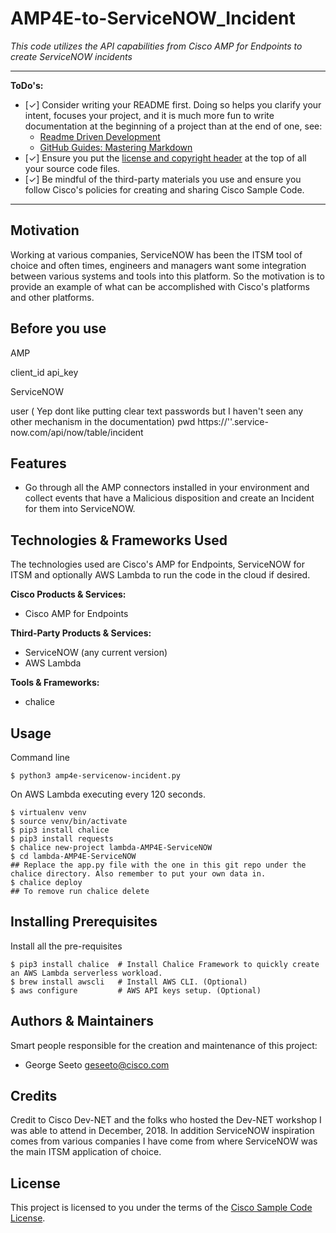 # AMP4E-to-ServiceNOW_Incident

*This code utilizes the API capabilities from Cisco AMP for Endpoints to create ServiceNOW incidents*

---

**ToDo's:**

- [✓] Consider writing your README first.  Doing so helps you clarify your intent, focuses your project, and it is much more fun to write documentation at the beginning of a project than at the end of one, see:
    - [Readme Driven Development](http://tom.preston-werner.com/2010/08/23/readme-driven-development.html)
    - [GitHub Guides: Mastering Markdown](https://guides.github.com/features/mastering-markdown/)
- [✓] Ensure you put the [license and copyright header](./HEADER) at the top of all your source code files.
- [✓] Be mindful of the third-party materials you use and ensure you follow Cisco's policies for creating and sharing Cisco Sample Code.

---

## Motivation

Working at various companies, ServiceNOW has been the ITSM tool of choice and often times, engineers and managers want some integration between various systems and tools into this platform. So the motivation is to provide an example of what can be accomplished with Cisco's platforms and other platforms.

## Before you use


AMP

client_id
api_key

ServiceNOW

user ( Yep dont like putting clear text passwords but I haven't seen any other mechanism in the documentation)
pwd
https://'<YOUR TENANT ACCOUNT>'.service-now.com/api/now/table/incident

## Features

- Go through all the AMP connectors installed in your environment and collect events that have a Malicious disposition and create an Incident for them into ServiceNOW.

## Technologies & Frameworks Used

The technologies used are Cisco's AMP for Endpoints, ServiceNOW for ITSM and optionally AWS Lambda to run the code in the cloud if desired.

**Cisco Products & Services:**

- Cisco AMP for Endpoints

**Third-Party Products & Services:**

- ServiceNOW (any current version)
- AWS Lambda

**Tools & Frameworks:**

- chalice

## Usage

Command line
```
$ python3 amp4e-servicenow-incident.py
```
On AWS Lambda executing every 120 seconds.
```
$ virtualenv venv
$ source venv/bin/activate
$ pip3 install chalice
$ pip3 install requests
$ chalice new-project lambda-AMP4E-ServiceNOW
$ cd lambda-AMP4E-ServiceNOW
## Replace the app.py file with the one in this git repo under the chalice directory. Also remember to put your own data in.
$ chalice deploy
## To remove run chalice delete
```

## Installing Prerequisites

Install all the pre-requisites
```
$ pip3 install chalice  # Install Chalice Framework to quickly create an AWS Lambda serverless workload.
$ brew install awscli   # Install AWS CLI. (Optional)
$ aws configure         # AWS API keys setup. (Optional)
```

## Authors & Maintainers

Smart people responsible for the creation and maintenance of this project:

- George Seeto <geseeto@cisco.com>

## Credits
Credit to Cisco Dev-NET and the folks who hosted the Dev-NET workshop I was able to attend in December, 2018. In addition ServiceNOW inspiration comes from various companies I have come from where ServiceNOW was the main ITSM application of choice. 

## License

This project is licensed to you under the terms of the [Cisco Sample
Code License](./LICENSE).
